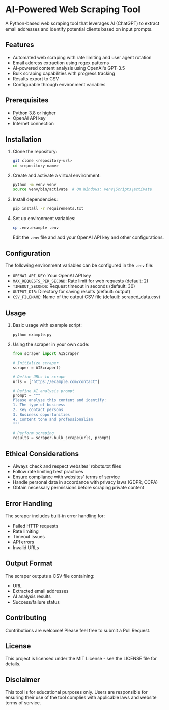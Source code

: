 # AI-Powered Web Scraping Tool

A Python-based web scraping tool that leverages AI (ChatGPT) to extract email addresses and identify potential clients based on input prompts.

## Features

- Automated web scraping with rate limiting and user agent rotation
- Email address extraction using regex patterns
- AI-powered content analysis using OpenAI's GPT-3.5
- Bulk scraping capabilities with progress tracking
- Results export to CSV
- Configurable through environment variables

## Prerequisites

- Python 3.8 or higher
- OpenAI API key
- Internet connection

## Installation

1. Clone the repository:

   ```bash
   git clone <repository-url>
   cd <repository-name>
   ```

2. Create and activate a virtual environment:

   ```bash
   python -m venv venv
   source venv/bin/activate  # On Windows: venv\Scripts\activate
   ```

3. Install dependencies:

   ```bash
   pip install -r requirements.txt
   ```

4. Set up environment variables:
   ```bash
   cp .env.example .env
   ```
   Edit the `.env` file and add your OpenAI API key and other configurations.

## Configuration

The following environment variables can be configured in the `.env` file:

- `OPENAI_API_KEY`: Your OpenAI API key
- `MAX_REQUESTS_PER_SECOND`: Rate limit for web requests (default: 2)
- `TIMEOUT_SECONDS`: Request timeout in seconds (default: 30)
- `OUTPUT_DIR`: Directory for saving results (default: output)
- `CSV_FILENAME`: Name of the output CSV file (default: scraped_data.csv)

## Usage

1. Basic usage with example script:

   ```bash
   python example.py
   ```

2. Using the scraper in your own code:

   ```python
   from scraper import AIScraper

   # Initialize scraper
   scraper = AIScraper()

   # Define URLs to scrape
   urls = ["https://example.com/contact"]

   # Define AI analysis prompt
   prompt = """
   Please analyze this content and identify:
   1. The type of business
   2. Key contact persons
   3. Business opportunities
   4. Content tone and professionalism
   """

   # Perform scraping
   results = scraper.bulk_scrape(urls, prompt)
   ```

## Ethical Considerations

- Always check and respect websites' robots.txt files
- Follow rate limiting best practices
- Ensure compliance with websites' terms of service
- Handle personal data in accordance with privacy laws (GDPR, CCPA)
- Obtain necessary permissions before scraping private content

## Error Handling

The scraper includes built-in error handling for:

- Failed HTTP requests
- Rate limiting
- Timeout issues
- API errors
- Invalid URLs

## Output Format

The scraper outputs a CSV file containing:

- URL
- Extracted email addresses
- AI analysis results
- Success/failure status

## Contributing

Contributions are welcome! Please feel free to submit a Pull Request.

## License

This project is licensed under the MIT License - see the LICENSE file for details.

## Disclaimer

This tool is for educational purposes only. Users are responsible for ensuring their use of the tool complies with applicable laws and website terms of service.
